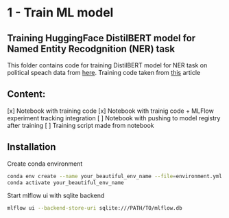 # 1 - Train ML model
## Training HuggingFace DistilBERT model for Named Entity Recodgnition (NER) task

This folder contains code for training DistilBERT model for NER task on political speach data from [here](https://github.com/leslie-huang/UN-named-entity-recognition). Training code taken from [this](https://medium.com/@andrewmarmon/fine-tuned-named-entity-recognition-with-hugging-face-bert-d51d4cb3d7b5) article

## Content:
[x] Notebook with training code
[x] Notebook with trainig code + MLFlow experiment tracking integration
[ ] Notebook with pushing to model registry after training 
[ ] Training script made from notebook

## Installation


Create conda environment
```sh
conda env create --name your_beautiful_env_name --file=environment.yml
conda activate your_beautiful_env_name
```

Start mlflow ui with sqlite backend

```sh
mlflow ui --backend-store-uri sqlite:///PATH/TO/mlflow.db
```
